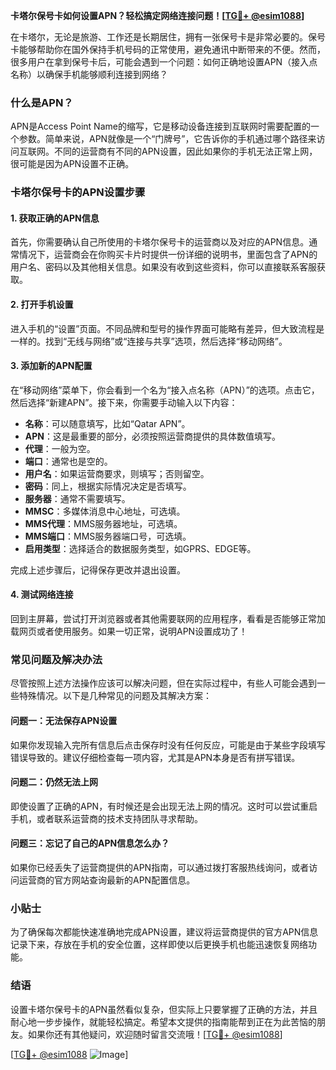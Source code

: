**卡塔尔保号卡如何设置APN？轻松搞定网络连接问题！[[TG💪+ @esim1088](https://t.me/s/esim1088)]**

在卡塔尔，无论是旅游、工作还是长期居住，拥有一张保号卡是非常必要的。保号卡能够帮助你在国外保持手机号码的正常使用，避免通讯中断带来的不便。然而，很多用户在拿到保号卡后，可能会遇到一个问题：如何正确地设置APN（接入点名称）以确保手机能够顺利连接到网络？

### 什么是APN？

APN是Access Point Name的缩写，它是移动设备连接到互联网时需要配置的一个参数。简单来说，APN就像是一个“门牌号”，它告诉你的手机通过哪个路径来访问互联网。不同的运营商有不同的APN设置，因此如果你的手机无法正常上网，很可能是因为APN设置不正确。

### 卡塔尔保号卡的APN设置步骤

#### 1. 获取正确的APN信息
首先，你需要确认自己所使用的卡塔尔保号卡的运营商以及对应的APN信息。通常情况下，运营商会在你购买卡片时提供一份详细的说明书，里面包含了APN的用户名、密码以及其他相关信息。如果没有收到这些资料，你可以直接联系客服获取。

#### 2. 打开手机设置
进入手机的“设置”页面。不同品牌和型号的操作界面可能略有差异，但大致流程是一样的。找到“无线与网络”或“连接与共享”选项，然后选择“移动网络”。

#### 3. 添加新的APN配置
在“移动网络”菜单下，你会看到一个名为“接入点名称（APN）”的选项。点击它，然后选择“新建APN”。接下来，你需要手动输入以下内容：

- **名称**：可以随意填写，比如“Qatar APN”。
- **APN**：这是最重要的部分，必须按照运营商提供的具体数值填写。
- **代理**：一般为空。
- **端口**：通常也是空的。
- **用户名**：如果运营商要求，则填写；否则留空。
- **密码**：同上，根据实际情况决定是否填写。
- **服务器**：通常不需要填写。
- **MMSC**：多媒体消息中心地址，可选填。
- **MMS代理**：MMS服务器地址，可选填。
- **MMS端口**：MMS服务器端口号，可选填。
- **启用类型**：选择适合的数据服务类型，如GPRS、EDGE等。

完成上述步骤后，记得保存更改并退出设置。

#### 4. 测试网络连接
回到主屏幕，尝试打开浏览器或者其他需要联网的应用程序，看看是否能够正常加载网页或者使用服务。如果一切正常，说明APN设置成功了！

### 常见问题及解决办法

尽管按照上述方法操作应该可以解决问题，但在实际过程中，有些人可能会遇到一些特殊情况。以下是几种常见的问题及其解决方案：

#### 问题一：无法保存APN设置
如果你发现输入完所有信息后点击保存时没有任何反应，可能是由于某些字段填写错误导致的。建议仔细检查每一项内容，尤其是APN本身是否有拼写错误。

#### 问题二：仍然无法上网
即使设置了正确的APN，有时候还是会出现无法上网的情况。这时可以尝试重启手机，或者联系运营商的技术支持团队寻求帮助。

#### 问题三：忘记了自己的APN信息怎么办？
如果你已经丢失了运营商提供的APN指南，可以通过拨打客服热线询问，或者访问运营商的官方网站查询最新的APN配置信息。

### 小贴士

为了确保每次都能快速准确地完成APN设置，建议将运营商提供的官方APN信息记录下来，存放在手机的安全位置，这样即使以后更换手机也能迅速恢复网络功能。

### 结语

设置卡塔尔保号卡的APN虽然看似复杂，但实际上只要掌握了正确的方法，并且耐心地一步步操作，就能轻松搞定。希望本文提供的指南能帮到正在为此苦恼的朋友。如果你还有其他疑问，欢迎随时留言交流哦！[[TG💪+ @esim1088](https://t.me/s/esim1088)] 

[[TG💪+ @esim1088](https://t.me/s/esim1088) ![Image](https://i.postimg.cc/4NQfJmqS/Snipaste-2025-05-13-00-14-12.png)]
